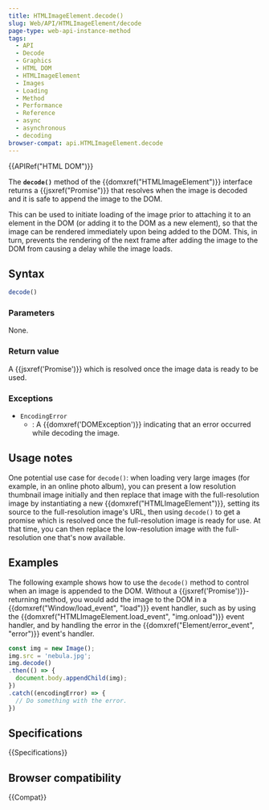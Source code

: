 ```yaml
---
title: HTMLImageElement.decode()
slug: Web/API/HTMLImageElement/decode
page-type: web-api-instance-method
tags:
  - API
  - Decode
  - Graphics
  - HTML DOM
  - HTMLImageElement
  - Images
  - Loading
  - Method
  - Performance
  - Reference
  - async
  - asynchronous
  - decoding
browser-compat: api.HTMLImageElement.decode
---
```


{{APIRef("HTML DOM")}}

The **`decode()`**
method of the {{domxref("HTMLImageElement")}} interface returns a
{{jsxref("Promise")}} that resolves when the image is decoded and it is safe to append
the image to the DOM.

This can be used to initiate loading of the image prior
to attaching it to an element in the DOM (or adding it to the DOM as a new element), so
that the image can be rendered immediately upon being added to the DOM. This, in turn,
prevents the rendering of the next frame after adding the image to the DOM from causing
a delay while the image loads.

## Syntax

```js
decode()
```

### Parameters

None.

### Return value

A {{jsxref('Promise')}} which is resolved once the image data is ready to be used.

### Exceptions

- `EncodingError`
  - : A {{domxref('DOMException')}} indicating that an error occurred while decoding the
    image.

## Usage notes

One potential use case for `decode()`: when loading very large images (for
example, in an online photo album), you can present a low resolution thumbnail image
initially and then replace that image with the full-resolution image by instantiating a
new {{domxref("HTMLImageElement")}}, setting its source to the full-resolution image's
URL, then using `decode()` to get a promise which is resolved once the
full-resolution image is ready for use. At that time, you can then replace the
low-resolution image with the full-resolution one that's now available.

## Examples

The following example shows how to use the `decode()` method to control when
an image is appended to the DOM. Without a {{jsxref('Promise')}}-returning method, you
would add the image to the DOM in a {{domxref("Window/load_event", "load")}} event handler, such as by using
the {{domxref("HTMLImageElement.load_event", "img.onload")}} event handler, and by
handling the error in the {{domxref("Element/error_event", "error")}} event's handler.

```js
const img = new Image();
img.src = 'nebula.jpg';
img.decode()
.then(() => {
  document.body.appendChild(img);
})
.catch((encodingError) => {
  // Do something with the error.
})
```

## Specifications

{{Specifications}}

## Browser compatibility

{{Compat}}
